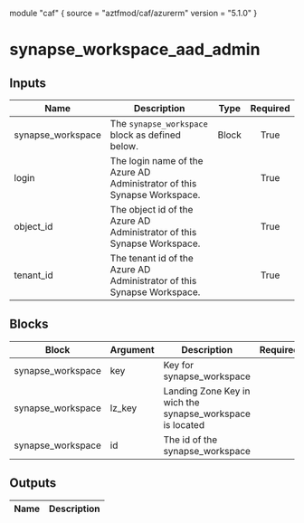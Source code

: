 module "caf" {
  source  = "aztfmod/caf/azurerm"
  version = "5.1.0"
}

# synapse_workspace_aad_admin

## Inputs
| Name | Description | Type | Required |
|------|-------------|------|:--------:|
|synapse_workspace|The `synapse_workspace` block as defined below.|Block|True|
|login| The login name of the Azure AD Administrator of this Synapse Workspace.||True|
|object_id| The object id of the Azure AD Administrator of this Synapse Workspace.||True|
|tenant_id| The tenant id of the Azure AD Administrator of this Synapse Workspace.||True|

## Blocks
| Block | Argument | Description | Required |
|-------|----------|-------------|----------|
|synapse_workspace| key | Key for  synapse_workspace||| Required if  |
|synapse_workspace| lz_key |Landing Zone Key in wich the synapse_workspace is located|||True|
|synapse_workspace| id | The id of the synapse_workspace |||True|

## Outputs
| Name | Description |
|------|-------------|
